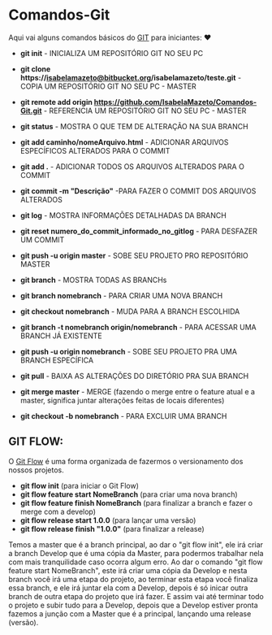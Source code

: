 # Comandos-Git
Aqui vai alguns comandos básicos do <a href="https://git-scm.com/book/pt-br/v1/Primeiros-passos-No%C3%A7%C3%B5es-B%C3%A1sicas-de-Git" target="_blank">GIT</a> para iniciantes: ❤️

* **git init** - INICIALIZA UM REPOSITÓRIO GIT NO SEU PC

* **git clone https://isabelamazeto@bitbucket.org/isabelamazeto/teste.git** - COPIA UM REPOSITÓRIO GIT NO SEU PC - MASTER

* **git remote add origin https://github.com/IsabelaMazeto/Comandos-Git.git** - REFERENCIA UM REPOSITÓRIO GIT NO SEU PC - MASTER

* **git status** - MOSTRA O QUE TEM DE ALTERAÇÃO NA SUA BRANCH

* **git add caminho/nomeArquivo.html** - ADICIONAR ARQUIVOS ESPECÍFICOS ALTERADOS PARA O COMMIT

* **git add .** - ADICIONAR TODOS OS ARQUIVOS ALTERADOS PARA O COMMIT

* **git commit -m "Descrição"** -PARA FAZER O COMMIT DOS ARQUIVOS ALTERADOS

* **git log** - MOSTRA INFORMAÇÕES DETALHADAS DA BRANCH

* **git reset numero_do_commit_informado_no_gitlog** - PARA DESFAZER UM COMMIT

* **git push -u origin master** - SOBE SEU PROJETO PRO REPOSITÓRIO MASTER

* **git branch** - MOSTRA TODAS AS BRANCHs

* **git branch nomebranch** - PARA CRIAR UMA NOVA BRANCH

* **git checkout nomebranch** - MUDA PARA A BRANCH ESCOLHIDA

* **git branch -t nomebranch origin/nomebranch** - PARA ACESSAR UMA BRANCH JÁ EXISTENTE

* **git push -u origin nomebranch** - SOBE SEU PROJETO PRA UMA BRANCH ESPECÍFICA

* **git pull** - BAIXA AS ALTERAÇÕES DO DIRETÓRIO PRA SUA BRANCH

* **git merge master** - MERGE (fazendo o merge entre o feature atual e a master, significa juntar alterações feitas de locais diferentes)

* **git checkout -b nomebranch** - PARA EXCLUIR UMA BRANCH

## GIT FLOW:

O <a href="https://medium.com/trainingcenter/utilizando-o-fluxo-git-flow-e63d5e0d5e04" target="_blank">Git Flow</a> é uma forma organizada de fazermos o versionamento dos nossos projetos.

* **git flow init** (para iniciar o Git Flow)
* **git flow feature start NomeBranch** (para criar uma nova branch)
* **git flow feature finish NomeBranch** (para finalizar a branch e fazer o merge com a develop)
* **git flow release start 1.0.0** (para lançar uma versão)
* **git flow release finish "1.0.0"** (para finalizar a release)

Temos a master que é a branch principal, ao dar o "git flow init", ele irá criar a branch Develop que é uma cópia da Master, para podermos trabalhar nela com mais tranquilidade caso ocorra algum erro. Ao dar o comando "git flow feature start NomeBranch", este irá criar uma cópia da Develop e nesta branch você irá uma etapa do projeto, ao terminar esta etapa você finaliza essa branch, e ele irá juntar ela com a Develop, depois é só inicar outra branch de outra etapa do projeto que irá fazer. E assim vai até terminar todo o projeto e subir tudo para a Develop, depois que a Develop estiver pronta fazemos a junção com a Master que é a principal, lançando uma release (versão).
